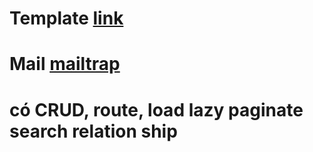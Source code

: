 # Template [link](https://github.com/yelocode/bootstrap5-twitter-clone-template/blob/main/index.html)

# Mail [mailtrap](https://mailtrap.io/inboxes/3373504/messages/4642964749)

# có CRUD, route, load lazy paginate search relation ship
